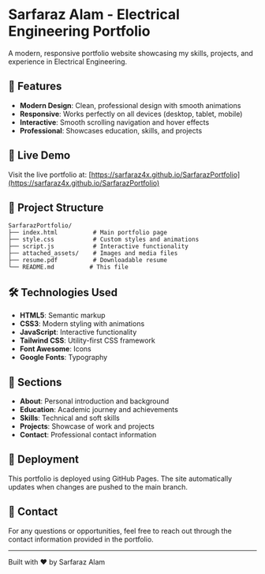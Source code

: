 # Sarfaraz Alam - Electrical Engineering Portfolio

A modern, responsive portfolio website showcasing my skills, projects, and experience in Electrical Engineering.

## 🌟 Features

- **Modern Design**: Clean, professional design with smooth animations
- **Responsive**: Works perfectly on all devices (desktop, tablet, mobile)
- **Interactive**: Smooth scrolling navigation and hover effects
- **Professional**: Showcases education, skills, and projects

## 🚀 Live Demo

Visit the live portfolio at: [https://sarfaraz4x.github.io/SarfarazPortfolio](https://sarfaraz4x.github.io/SarfarazPortfolio)

## 📁 Project Structure

```
SarfarazPortfolio/
├── index.html          # Main portfolio page
├── style.css           # Custom styles and animations
├── script.js           # Interactive functionality
├── attached_assets/    # Images and media files
├── resume.pdf          # Downloadable resume
└── README.md          # This file
```

## 🛠️ Technologies Used

- **HTML5**: Semantic markup
- **CSS3**: Modern styling with animations
- **JavaScript**: Interactive functionality
- **Tailwind CSS**: Utility-first CSS framework
- **Font Awesome**: Icons
- **Google Fonts**: Typography

## 📱 Sections

- **About**: Personal introduction and background
- **Education**: Academic journey and achievements
- **Skills**: Technical and soft skills
- **Projects**: Showcase of work and projects
- **Contact**: Professional contact information

## 🚀 Deployment

This portfolio is deployed using GitHub Pages. The site automatically updates when changes are pushed to the main branch.

## 📧 Contact

For any questions or opportunities, feel free to reach out through the contact information provided in the portfolio.

---

Built with ❤️ by Sarfaraz Alam 